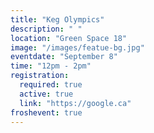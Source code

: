 ```yaml
---
title: "Keg Olympics"
description: " "
location: "Green Space 18"
image: "/images/featue-bg.jpg"
eventdate: "September 8"
time: "12pm - 2pm"
registration:
  required: true
  active: true
  link: "https://google.ca"
froshevent: true
---
```


